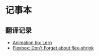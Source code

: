 # 记事本

## 翻译记录

- [Animation tip: Lerp](https://github.com/xiao-T/note/issues/2)
- [Flexbox: Don't Forget about flex-shrink](https://github.com/xiao-T/note/issues/3)

